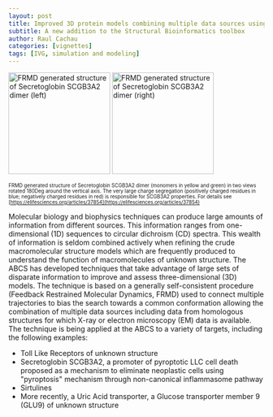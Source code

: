 ```yaml
---
layout: post
title: Improved 3D protein models combining multiple data sources using Feedback Restrained Molecular Dynamics
subtitle: A new addition to the Structural Bioinformatics toolbox
author: Raul Cachau
categories: [vignettes]
tags: [IVG, simulation and modeling]
---
```


<img src="{{ site.baseurl }}/assets/images/FRMD_Left.jpg" alt="FRMD generated structure of Secretoglobin SCGB3A2 dimer (left)" width="200"/>
<img src="{{ site.baseurl }}/assets/images/FRMD_Right.jpg" alt="FRMD generated structure of Secretoglobin SCGB3A2 dimer (right)" width="200"/>

<sup><sub>FRMD generated structure of Secretoglobin SCGB3A2 dimer (monomers in yellow and green) in two views rotated 180Deg around the vertical axis. The very large charge segregation (positively charged residues in blue; negatively charged residues in red) is responsible for SCGB3A2 properties. For details see [https://elifesciences.org/articles/37854](https://elifesciences.org/articles/37854) </sub></sup>

Molecular biology and biophysics techniques can produce large amounts of information from different sources. This information ranges from one-dimensional (1D) sequences to circular dichroism (CD) spectra. This wealth of information is seldom combined actively when refining the crude macromolecular structure models which are frequently produced to understand the function of macromolecules of unknown structure. The ABCS has developed techniques that take advantage of large sets of disparate information to improve and assess three-dimensional (3D) models. The technique is based on a generally self-consistent procedure (Feedback Restrained Molecular Dynamics, FRMD) used to connect multiple trajectories to bias the search towards a common conformation allowing the combination of multiple data sources including data from homologous structures for which X-ray or electron microscopy (EM) data is available. The technique is being applied at the ABCS to a variety of targets, including the following examples:

* Toll Like Receptors of unknown structure
* Secretoglobin SCGB3A2, a promoter of pyroptotic LLC cell death proposed as a mechanism to eliminate neoplastic cells using "pyroptosis" mechanism through non-canonical inflammasome pathway
* Sirtulines
* More recently, a Uric Acid transporter, a Glucose transporter member 9 (GLU9) of unknown structure
